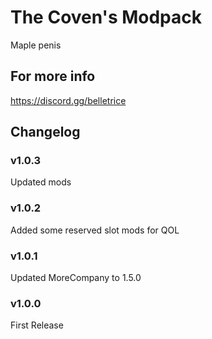 # The Coven's Modpack

Maple penis

## For more info

<https://discord.gg/belletrice>

## Changelog

### v1.0.3

Updated mods

### v1.0.2

Added some reserved slot mods for QOL

### v1.0.1

Updated MoreCompany to 1.5.0

### v1.0.0

First Release
